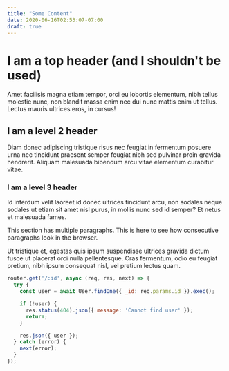 ```yaml
---
title: "Some Content"
date: 2020-06-16T02:53:07-07:00
draft: true
---
```


# I am a top header (and I shouldn't be used)

Amet facilisis magna etiam tempor, orci eu lobortis elementum, nibh tellus molestie nunc, non blandit massa enim nec dui nunc mattis enim ut tellus. Lectus mauris ultrices eros, in cursus!

## I am a level 2 header

Diam donec adipiscing tristique risus nec feugiat in fermentum posuere urna nec tincidunt praesent semper feugiat nibh sed pulvinar proin gravida hendrerit. Aliquam malesuada bibendum arcu vitae elementum curabitur vitae.

### I am a level 3 header

Id interdum velit laoreet id donec ultrices tincidunt arcu, non sodales neque sodales ut etiam sit amet nisl purus, in mollis nunc sed id semper? Et netus et malesuada fames.

This section has multiple paragraphs. This is here to see how consecutive paragraphs look in the browser.

Ut tristique et, egestas quis ipsum suspendisse ultrices gravida dictum fusce ut placerat orci nulla pellentesque. Cras fermentum, odio eu feugiat pretium, nibh ipsum consequat nisl, vel pretium lectus quam.

```javascript
router.get('/:id', async (req, res, next) => {
  try {
    const user = await User.findOne({ _id: req.params.id }).exec();

    if (!user) {
      res.status(404).json({ message: 'Cannot find user' });
      return;
    }

    res.json({ user });
  } catch (error) {
    next(error);
  }
});
```
